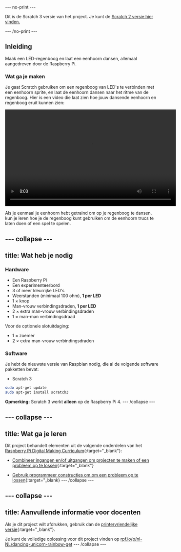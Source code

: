 --- no-print ---

Dit is de Scratch 3 versie van het project. Je kunt de [Scratch 2 versie hier vinden.](https://projects.raspberrypi.org/nl-NL/projects/dancing-unicorn-rainbow-scratch2)

--- /no-print ---

## Inleiding

Maak een LED-regenboog en laat een eenhoorn dansen, allemaal aangedreven door de Raspberry Pi.

### Wat ga je maken

Je gaat Scratch gebruiken om een regenboog van LED's te verbinden met een eenhoorn sprite, en laat de eenhoorn dansen naar het ritme van de regenboog. Hier is een video die laat zien hoe jouw dansende eenhoorn en regenboog eruit kunnen zien:

<video width="560" height="315" controls>
<source src="resources/Screencast.mp4" type="video/mp4">
Je browser ondersteunt de video-tag niet, probeer Firefox of Chrome 
</video>

Als je eenmaal je eenhoorn hebt getraind om op je regenboog te dansen, kun je leren hoe je de regenboog kunt gebruiken om de eenhoorn trucs te laten doen of een spel te spelen.

--- collapse ---
---
title: Wat heb je nodig
---

### Hardware

+ Een Raspberry Pi
+ Een experimenteerbord
+ 3 of meer kleurrijke LED's
+ Weerstanden (minimaal 100 ohm), **1 per LED**
+ 1 × knop
+ Man-vrouw verbindingsdraden, **1 per LED**
+ 2 × extra man-vrouw verbindingsdraden
+ 1 × man-man verbindingsdraad

Voor de optionele slotuitdaging:

+ 1 × zoemer
+ 2 × extra man-vrouw verbindingsdraden

### Software

Je hebt de nieuwste versie van Raspbian nodig, die al de volgende software pakketten bevat:

+ Scratch 3

```bash
sudo apt-get update
sudo apt-get install scratch3
```

**Opmerking:** Scratch 3 werkt **alleen** op de Raspberry Pi 4. --- /collapse ---

--- collapse ---
---
title: Wat ga je leren
---

Dit project behandelt elementen uit de volgende onderdelen van het [Raspberry Pi Digital Making Curriculum](http://rpf.io/curriculum){:target="_blank"}:

+ [Combineer ingangen en/of uitgangen om projecten te maken of een probleem op te lossen](https://curriculum.raspberrypi.org/physical-computing/builder/){:target="_blank"}

+ [Gebruik programmeer constructies om om een probleem op te lossen](https://www.raspberrypi.org/curriculum/programming/builder){:target="_blank} --- /collapse ---

--- collapse ---
---
title: Aanvullende informatie voor docenten
---

Als je dit project wilt afdrukken, gebruik dan de [printervriendelijke versie](https://projects.raspberrypi.org/nl-NL/projects/dancing-unicorn-rainbow/print){:target="_blank"}.

Je kunt de volledige oplossing voor dit project vinden op [rpf.io/p/nl-NL/dancing-unicorn-rainbow-get](https://rpf.io/p/nl-NL/dancing-unicorn-rainbow-get) --- /collapse ---
